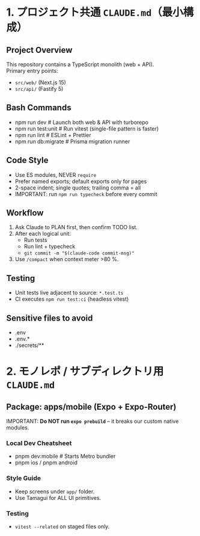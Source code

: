 # 1. プロジェクト共通 ‎`CLAUDE.md`（最小構成） 

## Project Overview
This repository contains a TypeScript monolith (web + API).  
Primary entry points:  
- `src/web/`  (Next.js 15)  
- `src/api/`  (Fastify 5)  

## Bash Commands
- npm run dev            # Launch both web & API with turborepo
- npm run test:unit      # Run vitest (single-file pattern is faster)
- npm run lint           # ESLint + Prettier
- npm run db:migrate     # Prisma migration runner

## Code Style
- Use ES modules, NEVER `require`
- Prefer named exports; default exports only for pages
- 2-space indent; single quotes; trailing comma = all
- IMPORTANT: run `npm run typecheck` before every commit

## Workflow
1. Ask Claude to PLAN first, then confirm TODO list.
2. After each logical unit:
   - Run tests
   - Run lint + typecheck
   - `git commit -m "$(claude-code commit-msg)"`
3. Use `/compact` when context meter >80 %.

## Testing
- Unit tests live adjacent to source: `*.test.ts`
- CI executes `npm run test:ci` (headless vitest)

## Sensitive files to avoid
- .env
- .env.*
- ./secrets/**


# 2. モノレポ / サブディレクトリ用 ‎`CLAUDE.md` 

## Package: apps/mobile  (Expo + Expo-Router)
IMPORTANT: **Do NOT run `expo prebuild`** – it breaks our custom native modules.

### Local Dev Cheatsheet
- pnpm dev:mobile     # Starts Metro bundler
- pnpm ios / pnpm android

### Style Guide
- Keep screens under `app/` folder.
- Use Tamagui for ALL UI primitives.

### Testing
- `vitest --related` on staged files only.
